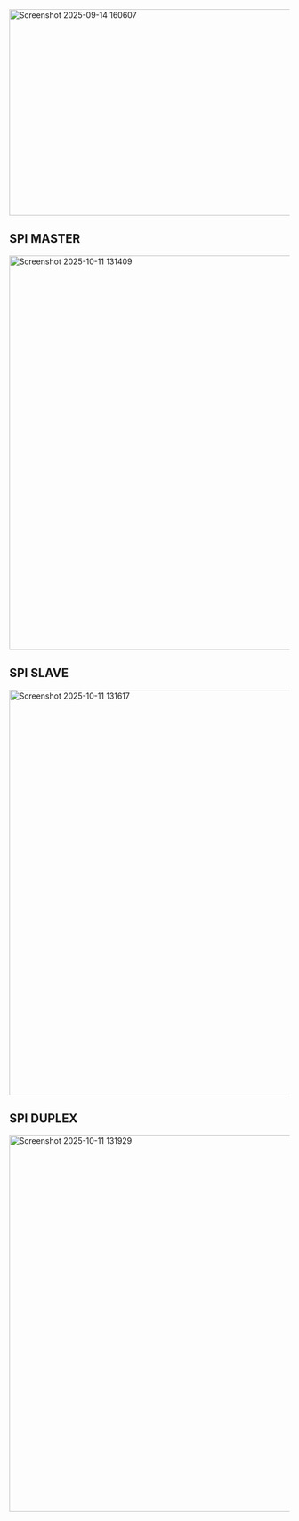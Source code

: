 <img width="880" height="370" alt="Screenshot 2025-09-14 160607" src="https://github.com/user-attachments/assets/c9a2590e-5684-473b-94b1-6586ec7f7b67" />
<p align="center">
  <h2><b>SPI MASTER</b></h2>
<img width="1572" height="707" alt="Screenshot 2025-10-11 131409" src="https://github.com/user-attachments/assets/2406e21b-90d3-4709-93d0-bec69b51907d" />
  
<p align="center">
  <h2><b>SPI SLAVE</b></h2>
<img width="1427" height="727" alt="Screenshot 2025-10-11 131617" src="https://github.com/user-attachments/assets/e9c2b877-2560-47ef-bdb9-a7dcb64e322c" />

<p align="center">
  <h2><b>SPI DUPLEX</b></h2>
<img width="1548" height="676" alt="Screenshot 2025-10-11 131929" src="https://github.com/user-attachments/assets/a6dd0e2d-39bd-4e2d-a045-67f4cd144e2e" />
